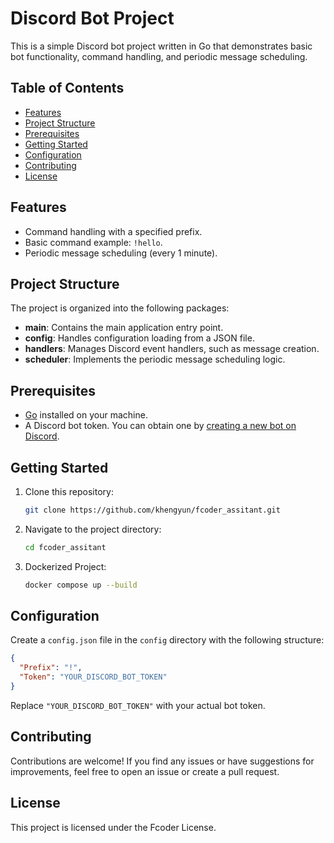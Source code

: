 # Discord Bot Project

This is a simple Discord bot project written in Go that demonstrates basic bot functionality, command handling, and periodic message scheduling.

## Table of Contents

- [Features](#features)
- [Project Structure](#project-structure)
- [Prerequisites](#prerequisites)
- [Getting Started](#getting-started)
- [Configuration](#configuration)
- [Contributing](#contributing)
- [License](#license)

## Features

- Command handling with a specified prefix.
- Basic command example: `!hello`.
- Periodic message scheduling (every 1 minute).

## Project Structure

The project is organized into the following packages:

- **main**: Contains the main application entry point.
- **config**: Handles configuration loading from a JSON file.
- **handlers**: Manages Discord event handlers, such as message creation.
- **scheduler**: Implements the periodic message scheduling logic.

## Prerequisites

- [Go](https://golang.org/doc/install) installed on your machine.
- A Discord bot token. You can obtain one by [creating a new bot on Discord](https://discord.com/developers/applications).

## Getting Started

1. Clone this repository:

   ``` bash
   git clone https://github.com/khengyun/fcoder_assitant.git
    ```
2. Navigate to the project directory:
    ``` bash
    cd fcoder_assitant
    ```
3. Dockerized Project:
    ``` bash
    docker compose up --build
    ```

## Configuration
Create a `config.json` file in the `config` directory with the following structure:
```json
{
  "Prefix": "!",
  "Token": "YOUR_DISCORD_BOT_TOKEN"
}
```
Replace `"YOUR_DISCORD_BOT_TOKEN"` with your actual bot token.

## Contributing
Contributions are welcome! If you find any issues or have suggestions for improvements, feel free to open an issue or create a pull request.

## License
This project is licensed under the Fcoder License.